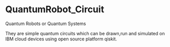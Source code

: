 # QuantumRobot_Circuit
Quantum Robots or Quantum Systems

They are simple quantum circuits which can be drawn,run and simulated on IBM cloud devices using open source platform qiskit.
